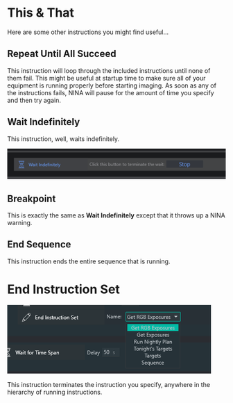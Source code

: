 # This & That

Here are some other instructions you might find useful...

## Repeat Until All Succeed

This instruction will loop through the included instructions until none of them fail.  This might be useful at startup time to make sure all of your equipment is running properly before starting imaging. As soon as any of the instructions fails, NINA will pause for the amount of time you specify and then try again.

## Wait Indefinitely

This instruction, well, waits indefinitely.

![](Wait.png)

## Breakpoint

This is exactly the same as **Wait Indefinitely** except that it throws up a NINA warning.

## End Sequence

This instruction ends the entire sequence that is running.

# End Instruction Set

![](EIS.png)

This instruction terminates the instruction you specify, anywhere in the hierarchy of running instructions.







